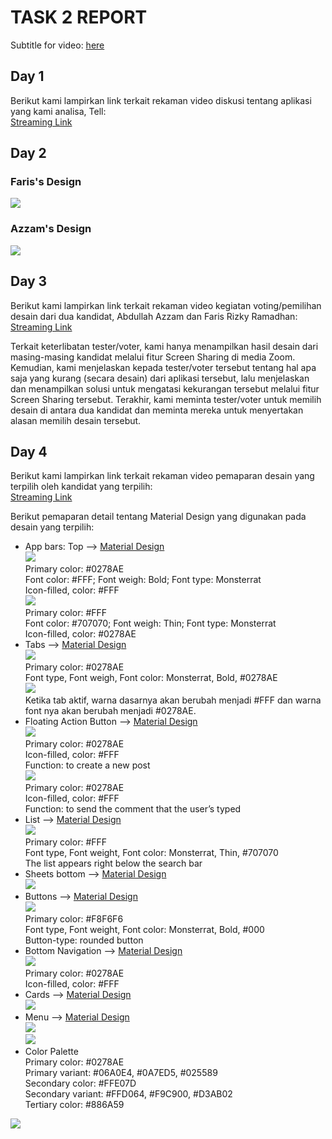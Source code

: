 # TASK 2 REPORT

Subtitle for video: [here](https://github.com/chasstiefol/HCI/tree/hw2/Task%202/Subtitle)

## Day 1
Berikut kami lampirkan link terkait rekaman video diskusi tentang aplikasi yang kami analisa, Tell:<br>
[Streaming Link](https://youtu.be/t7fqCQ49-3s)

## Day 2
### Faris's Design
<img src="Design\Faris\All.png">

### Azzam's Design
<img src="Design\Azzam\All.png">

## Day 3
Berikut kami lampirkan link terkait rekaman video kegiatan voting/pemilihan desain dari dua kandidat, Abdullah Azzam dan Faris Rizky Ramadhan:<br>[Streaming Link](https://youtu.be/A93-S98qShc)

Terkait keterlibatan tester/voter, kami hanya menampilkan hasil desain dari masing-masing kandidat melalui fitur Screen Sharing di media Zoom. Kemudian, kami menjelaskan kepada tester/voter tersebut tentang hal apa saja yang kurang (secara desain) dari aplikasi tersebut, lalu menjelaskan dan menampilkan solusi untuk mengatasi kekurangan tersebut melalui fitur Screen Sharing tersebut. Terakhir, kami meminta tester/voter untuk memilih desain di antara dua kandidat dan meminta mereka untuk menyertakan alasan memilih desain tersebut.

## Day 4
Berikut kami lampirkan link terkait rekaman video pemaparan desain yang terpilih oleh kandidat yang terpilih:<br>[Streaming Link](https://youtu.be/LVDXXHD4q8Q)

Berikut pemaparan detail tentang Material Design yang digunakan pada desain yang terpilih:
- App bars: Top --> [Material Design](https://material.io/components/app-bars-top)<br>
  <img src="Design\Azzam\Resource\TopBar.jpg"><br>
  Primary color: #0278AE<br>
Font color: #FFF; Font weigh: Bold; Font type: Monsterrat<br>
Icon-filled, color: #FFF<br>
<img src="Design\Azzam\Resource\TopBar(2).jpg"><br>
Primary color: #FFF<br>
Font color: #707070; Font weigh: Thin; Font type: Monsterrat<br>
Icon-filled, color: #0278AE<br>
- Tabs --> [Material Design](https://material.io/components/tabs)<br>
  <img src="Design\Azzam\Resource\Tab.jpg"><br>
Primary color: #0278AE<br>
Font type, Font weigh, Font color: Monsterrat, Bold, #0278AE<br>
<img src="Design\Azzam\Resource\Tab(2).jpg"><br>
Ketika tab aktif, warna dasarnya akan berubah menjadi #FFF dan warna font nya akan berubah menjadi #0278AE.
- Floating Action Button --> [Material Design](https://material.io/components/buttons-floating-action-button)<br>
 <img src="Design\Azzam\Resource\FAB.jpg"><br>
Primary color: #0278AE<br>
Icon-filled, color: #FFF<br>
Function: to create a new post<br>
<img src="Design\Azzam\Resource\FAB(2).jpg"><br>
Primary color: #0278AE<br>
Icon-filled, color: #FFF<br>
Function: to send the comment that the user’s typed<br>
- List --> [Material Design](https://material.io/components/lists)<br>
<img src="Design\Azzam\Resource\List.jpg"><br>
Primary color: #FFF<br>
Font type, Font weight, Font color: Monsterrat, Thin, #707070<br>
The list appears right below the search bar
- Sheets bottom --> [Material Design](https://material.io/components/sheets-bottom)<br>
  <img src="Design\Azzam\Resource\SheetBottom.jpg">
- Buttons --> [Material Design](https://material.io/components/buttons)<br>
  <img src="Design\Azzam\Resource\Button.jpg"><br>
  Primary color: #F8F6F6<br>
Font type, Font weight, Font color: Monsterrat, Bold, #000<br>
Button-type: rounded button
- Bottom Navigation --> [Material Design](https://material.io/components/bottom-navigation)<br>
  <img src="Design\Azzam\Resource\BottomBar.jpg"><br>
  Primary color: #0278AE<br>
Icon-filled, color: #FFF
- Cards --> [Material Design](https://material.io/components/cards/)<br>
  <img src="Design\Azzam\Resource\Cards.jpg">
- Menu --> [Material Design](https://material.io/components/menus/)<br>
  <img src="Design\Azzam\Resource\Menu.jpg"><br>
  <img src="Design\Azzam\Resource\Menu(2).jpg">
- Color Palette<br>
Primary color: #0278AE<br>
Primary variant: #06A0E4, #0A7ED5, #025589<br>
Secondary color: #FFE07D<br>
Secondary variant: #FFD064, #F9C900, #D3AB02<br>
Tertiary color: #886A59<br>
<img src="Design\Azzam\Resource\ColorPalette.jpg">




